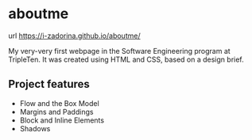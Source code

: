 # aboutme

url https://i-zadorina.github.io/aboutme/

My very-very first webpage in the Software Engineering
program at TripleTen. It was created using HTML and CSS, based on a design brief.

## Project features

- Flow and the Box Model
- Margins and Paddings
- Block and Inline Elements
- Shadows
